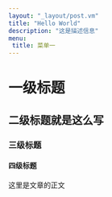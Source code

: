 ```yaml
---
layout: "_layout/post.vm"
title: "Hello World"
description: "这是描述信息"
menu:
 title: 菜单一
---
```

# 一级标题
## 二级标题就是这么写
### 三级标题
#### 四级标题
这里是文章的正文

